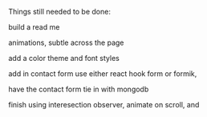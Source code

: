﻿Things still needed to be done:

build a read me

animations, subtle across the page

add a color theme and font styles

add in contact form use either react hook form or formik,

have the contact form tie in with mongodb

finish using interesection observer, animate on scroll, and 